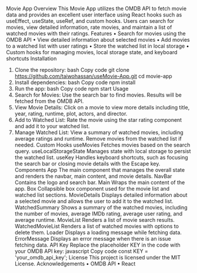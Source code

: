 Movie App
Overview
This Movie App utilizes the OMDB API to fetch movie data and provides an excellent user interface using React hooks such as useEffect, useState, useRef, and custom hooks. Users can search for movies, view detailed information, rate movies, and maintain a list of watched movies with their ratings.
Features
•	Search for movies using the OMDB API
•	View detailed information about selected movies
•	Add movies to a watched list with user ratings
•	Store the watched list in local storage
•	Custom hooks for managing movies, local storage state, and keyboard shortcuts
Installation
1.	Clone the repository:
bash
Copy code
git clone https://github.com/taiwohassan/useMovie-App.git
cd movie-app
2.	Install dependencies:
bash
Copy code
npm install
3.	Run the app:
bash
Copy code
npm start
Usage
1.	Search for Movies: Use the search bar to find movies. Results will be fetched from the OMDB API.
2.	View Movie Details: Click on a movie to view more details including title, year, rating, runtime, plot, actors, and director.
3.	Add to Watched List: Rate the movie using the star rating component and add it to your watched list.
4.	Manage Watched List: View a summary of watched movies, including average ratings and runtime. Remove movies from the watched list if needed.
Custom Hooks
useMovies
Fetches movies based on the search query.
useLocalStorageState
Manages state with local storage to persist the watched list.
useKey
Handles keyboard shortcuts, such as focusing the search bar or closing movie details with the Escape key.
Components
App
The main component that manages the overall state and renders the navbar, main content, and movie details.
NavBar
Contains the logo and search bar.
Main
Wraps the main content of the app.
Box
Collapsible box component used for the movie list and watched list sections.
MovieDetails
Displays detailed information about a selected movie and allows the user to add it to the watched list.
WatchedSummary
Shows a summary of the watched movies, including the number of movies, average IMDb rating, average user rating, and average runtime.
MovieList
Renders a list of movie search results.
WatchedMovieList
Renders a list of watched movies with options to delete them.
Loader
Displays a loading message while fetching data.
ErrorMessage
Displays an error message when there is an issue fetching data.
API Key
Replace the placeholder KEY in the code with your OMDB API key:
javascript
Copy code
const KEY = 'your_omdb_api_key';
License
This project is licensed under the MIT License.
Acknowledgements
•	OMDB API
•	React

